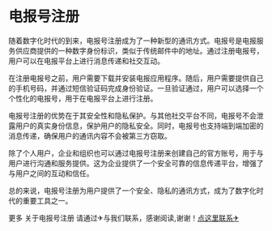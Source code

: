 # 电报号注册

随着数字化时代的到来，电报号注册成为了一种新型的通讯方式。电报号是电报服务供应商提供的一种数字身份标识，类似于传统邮件中的地址。通过注册电报号，用户可以在电报平台上进行消息传递和社交互动。

在注册电报号之前，用户需要下载并安装电报应用程序。随后，用户需要提供自己的手机号码，并通过短信验证码完成身份验证。一旦验证通过，用户可以选择一个个性化的电报号，用于在电报平台上进行注册。

电报号注册的优势在于其安全性和隐私保护。与其他社交平台不同，电报号不会泄露用户的真实身份信息，保护用户的隐私安全。同时，电报号也支持端到端加密的消息传递，确保用户的通讯内容不会被第三方窃取。

除了个人用户，企业和组织也可以通过电报号注册来创建自己的官方账号，用于与用户进行沟通和服务提供。这为企业提供了一个安全可靠的信息传递平台，增强了与用户之间的互动和信任。

总的来说，电报号注册为用户提供了一个安全、隐私的通讯方式，成为了数字化时代的重要工具之一。

更多 关于电报号注册 请通过✈与我们联系，感谢阅读,谢谢！[点这里联系✈](https://ws.k02.cc)